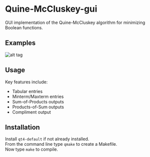 # Quine-McCluskey-gui
GUI implementation of the Quine-McCluskey algorithm for minimizing Boolean functions. 

## Examples
![alt tag](https://raw.github.com/svtanthony/Quine-McCluskey-gui/master/demo.gif)

## Usage
Key features include:  
* Tabular entries  
* Minterm/Maxterm entries  
* Sum-of-Products outputs  
* Products-of-Sum outputs  
* Compliment output

## Installation
Install `qt4-default` if not already installed.  
From the command line type `qmake` to create a Makefile.  
Now type `make` to compile.  
